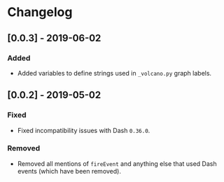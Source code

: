 # Changelog

## [0.0.3] - 2019-06-02

### Added 
* Added variables to define strings used in `_volcano.py` graph labels.  

## [0.0.2] - 2019-05-02

### Fixed 
* Fixed incompatibility issues with Dash `0.36.0`. 

### Removed
* Removed all mentions of `fireEvent` and anything else that used Dash events (which have been removed). 
